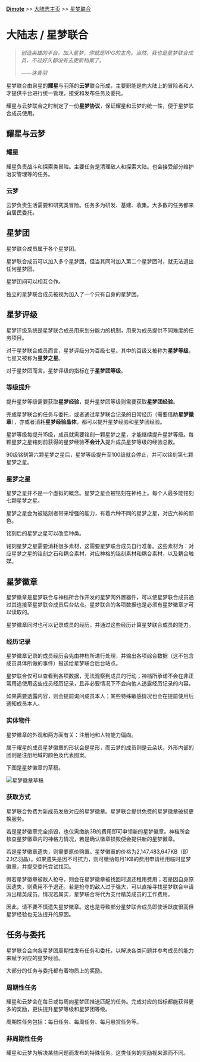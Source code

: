 **[Dimote](https://dimote.top)** >> [大陆志主页](index.md) >> [星梦联合](xingmenglianhe.md)

# 大陆志 / 星梦联合

> *创造英雄的平台。加入星梦，你就是RPG的主角。当然，我也是星梦联合成员，不过好久都没有去更新档案了。*
>
> ——*洛青羽*

星梦联合由泉星的**耀星**与羽落的**云梦**联合形成，主要职能是向大陆上的冒险者和人才提供平台进行统一管理，接受和发布任务及委托。

耀星与云梦联合之时制定了一份**星梦协议**，保证耀星和云梦的统一性，便于星梦联合成员使用。

## 耀星与云梦

### 耀星

耀星负责战斗和探索类冒险。主要任务是清理敌人和探索大陆。也会接受部分维护治安管理等的任务。

### 云梦

云梦负责生活需要和研究类冒险。任务多为研发、基建、收集。大多数的任务都来自居民委托。

## 星梦团

星梦联合成员属于各个星梦团。

星梦联合成员可以加入多个星梦团，但当其同时加入第二个星梦团时，就无法退出任何星梦团。

星梦团间可以相互合作。

独立的星梦联合成员被视为加入了一个只有自身的星梦团。

## 星梦评级

星梦评级系统是星梦联合成员用来划分能力的机制，用来为成员提供不同难度的任务项目。

对于星梦联合成员而言，星梦评级分为百级七星。其中的百级又被称为**星梦等级**，七星又被称为**星梦之星**。

对于星梦团而言，星梦评级的指标在于**星梦团等级**。

### 等级提升

提升星梦等级需要获取**星梦经验**，提升星梦团等级则需要获取**星梦团经验**。

完成星梦联合的任务与委托，或者通过星梦联合记录的日常经历（需要借助**星梦徽章**），亦或者消耗**星梦经验晶体**，都可以提升星梦经验和星梦团经验。

星梦等级每提升15级，成员就需要铭刻一颗星梦之星，才能继续提升星梦等级。每颗星梦之星铭刻前获得的星梦经验**不会计入**提升成员星梦等级的经验总数。

90级铭刻第六颗星梦之星后，星梦等级提升至100级就会停止，并可以铭刻第七颗星梦之星。

### 星梦之星

星梦之星并不是一个虚拟的概念。星梦之星会被铭刻在神格上。每个人最多能铭刻七颗星梦之星。

星梦之星会为被铭刻者带来增强的能力，有着六种不同的星梦之星，对应六神的颜色。

铭刻后的星梦之星可以改变种类。

铭刻星梦之星需要消耗很多素材，这需要星梦联合成员自行准备。这些素材为：对应星梦之星的铭刻之石和耦合素材，对应神格的铭刻素材和耦合素材，以及耦合触媒。

## 星梦徽章

星梦徽章是星梦联合与神档所合作开发的星梦网外置器件，可以使星梦联合成员通过其连接至星梦联合成员后台站点。星梦联合的各项数据也是必须有星梦徽章才可以读取的。

星梦徽章同时也可以记录成员的经历，并通过这些经历计算星梦联合成员的能力。

### 经历记录

星梦徽章记录的成员经历会先由神档所进行处理，并输出各项综合数据（这不包含成员具体所做的事件）报送给星梦联合后台站点。

星梦联合仅可以查看到各项数据，无法观察到成员的行动；神档所承诺不会在非正常用途使用这些成员经历记录，且非必要情况下不会向他人透露经历记录的内容。

如果需要透露内容，则会提前询问成员本人；某些特殊敏感情况也会在提前使用后通知成员本人。

### 实体物件

星梦徽章的外观和两方面有关：注册地和人物能力偏向。

属于耀星的成员星梦徽章的形状会是星形，而云梦的成员则是云朵状。外形内部的团则是注册地域的颜色及代表图案。

下图是星梦徽章的草稿。

![星梦徽章草稿](../../resource/image/xingmenghuizhang_caogao.png)

### 获取方式

星梦联合免费为新成员发放对应的星梦徽章。星梦联合提供免费的星梦徽章破损更换服务。

若是星梦徽章完全损毁，也仅需缴纳3B的费用即可申领新的星梦徽章。神档所会核查星梦徽章内的神格力情况，若是确认徽章损毁便会提供新的星梦徽章。

若是星梦徽章遗失，则需要原价购置。星梦徽章的价格为2,147,483,647KB（即2.1亿羽晶）。如果遗失是因不可抗力，则可缴纳每月1KB的费用申请租用临时星梦徽章，并提交委托尝试找回。

假若星梦徽章被敌人抢夺，则会在星梦徽章被找回时退还租用费用；若是因自身原因遗失，则费用不予退还。若是抢夺的敌人过于强大，可以直接寻找星梦联合申请派出精英成员。情况若属实，星梦联合将代为支付精英成员的工作费用。

因此，请不要不慎遗失星梦徽章。这也是导致部分星梦联合成员即使活跃度很高但星梦经验也无法提升的原因。

## 任务与委托

星梦联合会向各星梦团周期性发布任务和委托，以解决各类问题并参考成员的能力来赋予对应的星梦经验。

大部分的任务与委托都有着物质上的奖励。

### 周期性任务

耀星和云梦会在每日或每周向星梦团推送匹配的任务。完成对应的指标都能获得更多的奖励，更快提升星梦等级和星梦团等级。

周期性任务包括：每日任务、每周任务、每月悬赏任务等。

### 非周期性任务

耀星和云梦为解决某些问题而发布的特殊任务。这类任务的奖励视来源而不同。
